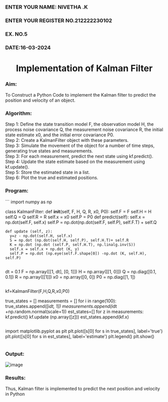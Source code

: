 <H3>ENTER YOUR NAME: NIVETHA .K </H3>
<H3>ENTER YOUR REGISTER NO.212222230102</H3>
<H3>EX. NO.5</H3>
<H3>DATE:16-03-2024</H3>
<H1 ALIGN =CENTER> Implementation of Kalman Filter</H1>
<H3>Aim:</H3> To Construct a Python Code to implement the Kalman filter to predict the position and velocity of an object.
<H3>Algorithm:</H3>
Step 1: Define the state transition model F, the observation model H, the process noise covariance Q, the measurement noise covariance R, the initial state estimate x0, and the initial error covariance P0.<BR>
Step 2:  Create a KalmanFilter object with these parameters.<BR>
Step 3: Simulate the movement of the object for a number of time steps, generating true states and measurements. <BR>
Step 3: For each measurement, predict the next state using kf.predict().<BR>
Step 4: Update the state estimate based on the measurement using kf.update().<BR>
Step 5: Store the estimated state in a list.<BR>
Step 6: Plot the true and estimated positions.<BR>
<H3>Program:</H3>
```
import numpy as np

class KalmanFilter:
    def __init__(self, F, H, Q, R, x0, P0):
        self.F = F 
        self.H = H 
        self.Q = Q 
        self.R = R 
        self.x = x0 
        self.P = P0 
    def predict(self):
      self.x = np.dot(self.F, self.x)
      self.P = np.dot(np.dot(self.F, self.P), self.F.T) + self.Q

    def update (self, z):
      y=z - np.dot(self.H, self.x)
      S = np.dot (np.dot(self.H, self.P), self.H.T)+ self.R
      K = np.dot (np.dot (self.P, self.H.T), np.linalg.inv(S))
      self.x = self.x + np.dot (K, y)
      self.P = np.dot (np.eye(self.F.shape[0]) -np.dot (K, self.H), self.P)
```
```
dt = 0.1
F = np.array([[1, dt], [0, 1]])
H = np.array([[1, 0]])
Q = np.diag([0.1, 0.1])
R = np.array([[1]])
x0 = np.array([0, 0])
P0 = np.diag([1, 1])
```
```
kf=KalmanFilter(F,H,Q,R,x0,P0)

true_states = []
measurements = []
for i in range(100):
  true_states.append([i*dt, 1]) 
  measurements.append(i*dt +np.random.normal(scale=1))
est_states=[]
for z in measurements:
  kf.predict()
  kf.update (np.array([z]))
  est_states.append(kf.x)
```
```
import matplotlib.pyplot as plt
plt.plot([s[0] for s in true_states], label='true')
plt.plot([s[0] for s in est_states], label='estimate')
plt.legend()
plt.show()
```
```

<H3>Output:</H3>

![image](https://github.com/NivethaKumar30/Ex-5--AAI/assets/119559844/f8bdb057-5f6a-4969-aeaa-b2cb000a8657)


<H3>Results:</H3>
Thus, Kalman filter is implemented to predict the next position and   velocity in Python




